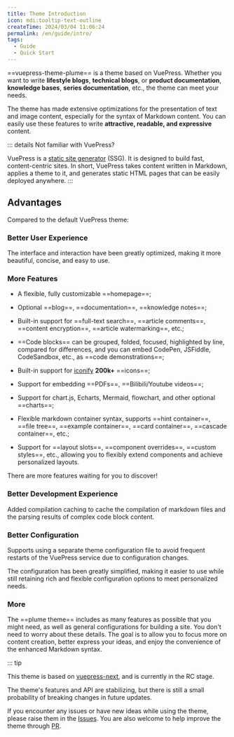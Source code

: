 ```yaml
---
title: Theme Introduction
icon: mdi:tooltip-text-outline
createTime: 2024/03/04 11:06:24
permalink: /en/guide/intro/
tags:
  - Guide
  - Quick Start
---
```


==vuepress-theme-plume== is a theme based on VuePress. Whether you want to write **lifestyle blogs**, **technical blogs**, or **product documentation**, **knowledge bases**, **series documentation**, etc., the theme can meet your needs.

The theme has made extensive optimizations for the presentation of text and image content, especially for the syntax of Markdown content. You can easily use these features to write **attractive, readable, and expressive** content.

::: details Not familiar with VuePress?

VuePress is a [static site generator](https://en.wikipedia.org/wiki/Static_site_generator) (SSG). It is designed to build fast, content-centric sites. In short, VuePress takes content written in Markdown, applies a theme to it, and generates static HTML pages that can be easily deployed anywhere.
:::

## Advantages

Compared to the default VuePress theme:

### Better User Experience

The interface and interaction have been greatly optimized, making it more beautiful, concise, and easy to use.

### More Features

- A flexible, fully customizable ==homepage==;

- Optional ==blog==, ==documentation==, ==knowledge notes==;

- Built-in support for ==full-text search==, ==article comments==, ==content encryption==, ==article watermarking==, etc.;

- ==Code blocks== can be grouped, folded, focused, highlighted by line, compared for differences, and you can embed CodePen, JSFiddle, CodeSandbox, etc., as ==code demonstrations==;

- Built-in support for [iconify](https://icon-sets.iconify.design/) **200k+** ==icons==;

- Support for embedding ==PDFs==, ==Bilibili/Youtube videos==;

- Support for chart.js, Echarts, Mermaid, flowchart, and other optional ==charts==;

- Flexible markdown container syntax, supports ==hint container==, ==file tree==, ==example container==, ==card container==, ==cascade container==, etc.;

- Support for ==layout slots==, ==component overrides==, ==custom styles==, etc., allowing you to flexibly extend components and achieve personalized layouts.

There are more features waiting for you to discover!

### Better Development Experience

Added compilation caching to cache the compilation of markdown files and the parsing results of complex code block content.

### Better Configuration

Supports using a separate theme configuration file to avoid frequent restarts of the VuePress service due to configuration changes.

The configuration has been greatly simplified, making it easier to use while still retaining rich and flexible configuration options to meet personalized needs.

### More

The ==plume theme== includes as many features as possible that you might need, as well as general configurations for building a site. You don't need to worry about these details. The goal is to allow you to focus more on content creation, better express your ideas, and enjoy the convenience of the enhanced Markdown syntax.

::: tip

This theme is based on [vuepress-next](https://github.com/vuepress/vuepress-next), and is currently in the RC stage.

The theme's features and API are stabilizing, but there is still a small probability of breaking changes in future updates.

If you encounter any issues or have new ideas while using the theme, please raise them in the [Issues](https://github.com/pengzhanbo/vuepress-theme-plume/issues). You are also welcome to help improve the theme through [PR](https://github.com/pengzhanbo/vuepress-theme-plume/pulls).
